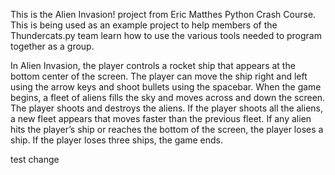 This is the Alien Invasion! project from Eric Matthes Python Crash Course.
This is being used as an example project to help members of the Thundercats.py
team learn how to use the various tools needed to program together as a group.

In Alien Invasion, the player controls a rocket ship that appears
at the bottom center of the screen. The player can move the ship
right and left using the arrow keys and shoot bullets using the
spacebar. When the game begins, a fleet of aliens fills the sky
and moves across and down the screen. The player shoots and
destroys the aliens. If the player shoots all the aliens, a new fleet
appears that moves faster than the previous fleet. If any alien hits
the player’s ship or reaches the bottom of the screen, the player
loses a ship. If the player loses three ships, the game ends.

test change
